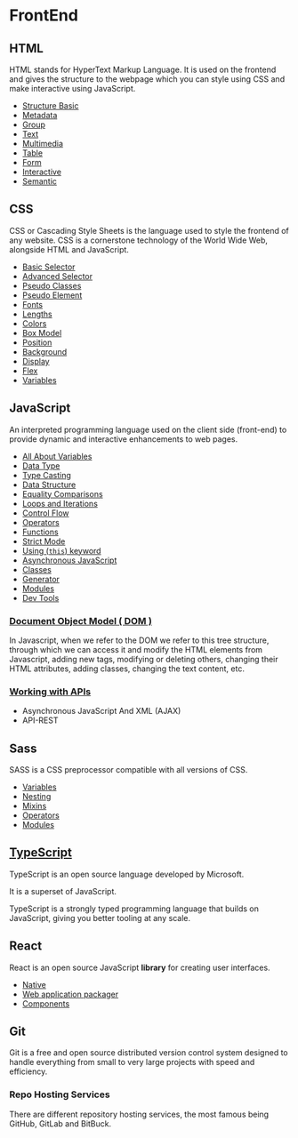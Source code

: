 # FrontEnd

## HTML

HTML stands for HyperText Markup Language. It is used on the frontend and gives the structure to the webpage which you can style using CSS and make interactive using JavaScript.

- [Structure Basic](/HTML/document.html)
- [Metadata](/HTML/metadata.html)
- [Group](/HTML/group.html)
- [Text](/HTML/text.html)
- [Multimedia](/HTML/multimedia.html)
- [Table](/HTML/table.html)
- [Form](/HTML/form.html)
- [Interactive](/HTML/interactive.html)
- [Semantic](/HTML/semaintic.html)

## CSS

CSS or Cascading Style Sheets is the language used to style the frontend of any website. CSS is a cornerstone technology of the World Wide Web, alongside HTML and JavaScript.

- [Basic Selector](/CSS/basic-selector.css)
- [Advanced Selector](/CSS/advanced-selector.css)
- [Pseudo Classes](/CSS/pseudo-classes.css)
- [Pseudo Element](/CSS/pseudo-element.css)
- [Fonts](/CSS/fonts.css)
- [Lengths](/CSS/length.css)
- [Colors](/CSS/colors.css)
- [Box Model](/CSS/box-model.css)
- [Position](/CSS/position.css)
- [Background](/CSS/background.css)
- [Display](/CSS/display.css)
- [Flex](/CSS/display-flex.css)
- [Variables](/CSS/variables.css)

## JavaScript

An interpreted programming language used on the client side (front-end) to provide dynamic and interactive enhancements to web pages.

- [All About Variables](/Documents/js-docs/all-about-variables.md)
- [Data Type](/Documents/js-docs/data-type.md)
- [Type Casting](/Documents/js-docs/type-casting.md)
- [Data Structure](/Documents/js-docs/data-structure.md)
- [Equality Comparisons](/Documents/js-docs/equality-comparisons.md)
- [Loops and Iterations](/Documents/js-docs/loops-and-iterations.md)
- [Control Flow](/Documents/js-docs/control-flow.md)
- [Operators](/Documents/js-docs/operators.md)
- [Functions](/Documents/js-docs/functions.md)
- [Strict Mode](/Documents/js-docs/strict-mode.md)
- [Using (`this`) keyword](/Documents/js-docs/using-this-keyword.md)
- [Asynchronous JavaScript](/Documents/js-docs/asynchronous-javascript.md)
- [Classes](/Documents/js-docs/classes.md)
- [Generator](/Documents/js-docs/generator.md)
- [Modules](/Documents/js-docs/modules.md)
- [Dev Tools](/Documents/js-docs/dev-tools.md)

### [Document Object Model ( DOM )](/Docs/js/js-dom.md)

In Javascript, when we refer to the DOM we refer to this tree structure, through which we can access it and modify the HTML elements from Javascript, adding new tags, modifying or deleting others, changing their HTML attributes, adding classes, changing the text content, etc.

### [Working with APIs](/Docs/js/js-apis.md)

- Asynchronous JavaScript And XML (AJAX)
- API-REST

<!-- Framework, Architecture, Etc... -->

## Sass

SASS is a CSS preprocessor compatible with all versions of CSS.

- [Variables](/SCSS/variables.scss)
- [Nesting](/SCSS/nesting.scss)
- [Mixins](/SCSS/mixins.scss)
- [Operators](/SCSS/operators.scss)
- [Modules](/SCSS/modules/)

## [TypeScript](/Docs/ts/typescript.md)

TypeScript is an open source language developed by Microsoft.

It is a superset of JavaScript.

TypeScript is a strongly typed programming language that builds on JavaScript, giving you better tooling at any scale.

## React

React is an open source JavaScript **library** for creating user interfaces.

- [Native](/Documents/react-docs/native.md)
- [Web application packager](/Documents/react-docs/web-application-packager.md)
- [Components](/Documents/react-docs/components.md)

## Git

Git is a free and open source distributed version control system designed to handle everything from small to very large projects with speed and efficiency.

### Repo Hosting Services

There are different repository hosting services, the most famous being GitHub, GitLab and BitBuck.
